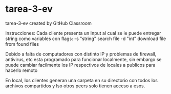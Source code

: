 # tarea-3-ev
tarea-3-ev created by GitHub Classroom

Instrucciones:
Cada cliente presenta un Input al cual se le puede entregar string como variables con flags:
-s "string" search file
-d "int" download file from found files

Debido a falta de computadores con distinto IP y problemas de firewall, antivirus, etc esta programado para funcionar localmente, sin embargo se puede cambiar facilmente los IP respectivos de locales a publicos para hacerlo remoto

En local, los clientes generan una carpeta en su directorio con todos los archivos compartidos y lso otros peers solo tienen acceso a esos.

